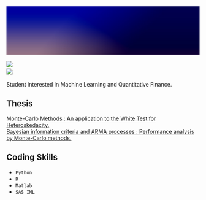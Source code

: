 <img src="https://raw.githubusercontent.com/MehdiFerhat/mehdiferhat.github.io/main/1641675416483.png" />

<a 
   href="https://www.linkedin.com/in/mehdi-ferhat/"> 
   <img src="https://img.shields.io/badge/LinkedIn-0077B5?style=for-the-badge&logo=linkedin&logoColor=white" />
</a>
<a
   href="mailto:mehdi.ferhat.pro@gmail.com">   
   <img src="https://img.shields.io/badge/Gmail-D14836?style=for-the-badge&logo=gmail&logoColor=white" /> 
</a>



Student interested in Machine Learning and Quantitative Finance.

## Thesis
<a href="MMW.pdf" target="_blank"> Monte-Carlo Methods : An application to the White Test for Heteroskedacity.</a>
<br>
<a href="MMBA.pdf" target="_blank"> Bayesian information criteria and ARMA processes : Performance analysis by Monte-Carlo methods.</a>

## Coding Skills

- `Python` 
- `R`  
- `Matlab`  
- `SAS IML`  
